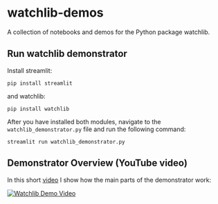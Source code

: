 # watchlib-demos
A collection of notebooks and demos for the Python package watchlib.


## Run watchlib demonstrator

Install streamlit:
```
pip install streamlit
```
and watchlib:
```
pip install watchlib
```

After you have installed both modules, navigate to the `watchlib_demonstrator.py` file and run the following command:
```
streamlit run watchlib_demonstrator.py
```

## Demonstrator Overview (YouTube video)

In this short [video](https://www.youtube.com/watch?v=a7pfaJIVG5o) I show how the main parts of the demonstrator work:

[![Watchlib Demo Video](https://user-images.githubusercontent.com/67844154/173791169-94f347a4-0f79-45c6-93ad-a07cfa910f25.png)](https://www.youtube.com/watch?v=a7pfaJIVG5o)

